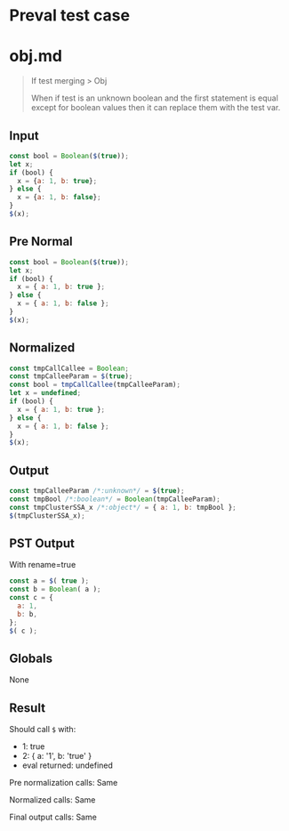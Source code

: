 # Preval test case

# obj.md

> If test merging > Obj
>
> When if test is an unknown boolean and the first statement is equal 
> except for boolean values then it can replace them with the test var.

## Input

`````js filename=intro
const bool = Boolean($(true));
let x;
if (bool) {
  x = {a: 1, b: true};
} else {
  x = {a: 1, b: false};
}
$(x);
`````

## Pre Normal


`````js filename=intro
const bool = Boolean($(true));
let x;
if (bool) {
  x = { a: 1, b: true };
} else {
  x = { a: 1, b: false };
}
$(x);
`````

## Normalized


`````js filename=intro
const tmpCallCallee = Boolean;
const tmpCalleeParam = $(true);
const bool = tmpCallCallee(tmpCalleeParam);
let x = undefined;
if (bool) {
  x = { a: 1, b: true };
} else {
  x = { a: 1, b: false };
}
$(x);
`````

## Output


`````js filename=intro
const tmpCalleeParam /*:unknown*/ = $(true);
const tmpBool /*:boolean*/ = Boolean(tmpCalleeParam);
const tmpClusterSSA_x /*:object*/ = { a: 1, b: tmpBool };
$(tmpClusterSSA_x);
`````

## PST Output

With rename=true

`````js filename=intro
const a = $( true );
const b = Boolean( a );
const c = {
  a: 1,
  b: b,
};
$( c );
`````

## Globals

None

## Result

Should call `$` with:
 - 1: true
 - 2: { a: '1', b: 'true' }
 - eval returned: undefined

Pre normalization calls: Same

Normalized calls: Same

Final output calls: Same
